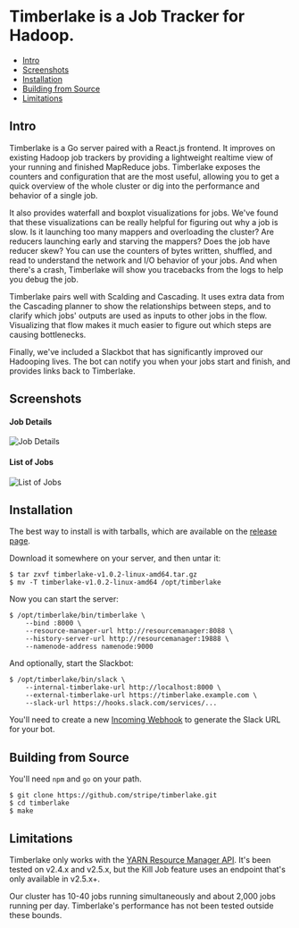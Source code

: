 # Timberlake is a Job Tracker for Hadoop.

* [Intro](#intro)
* [Screenshots](#screenshots)
* [Installation](#installation)
* [Building from Source](#building-from-source)
* [Limitations](#limitations)

## Intro

Timberlake is a Go server paired with a React.js frontend. It improves on
existing Hadoop job trackers by providing a lightweight realtime view of your
running and finished MapReduce jobs. Timberlake exposes the counters and
configuration that are the most useful, allowing you to get a quick overview of
the whole cluster or dig into the performance and behavior of a single job.

It also provides waterfall and boxplot visualizations for jobs. We've found that
these visualizations can be really helpful for figuring out why a job is slow.
Is it launching too many mappers and overloading the cluster? Are reducers
launching early and starving the mappers? Does the job have reducer skew?
You can use the counters of bytes written, shuffled, and read to understand the
network and I/O behavior of your jobs. And when there's a crash, Timberlake will
show you tracebacks from the logs to help you debug the job.

Timberlake pairs well with Scalding and Cascading. It uses extra data from the
Cascading planner to show the relationships between steps, and to clarify which
jobs' outputs are used as inputs to other jobs in the flow. Visualizing that
flow makes it much easier to figure out which steps are causing bottlenecks.

Finally, we've included a Slackbot that has significantly improved our Hadooping
lives. The bot can notify you when your jobs start and finish, and provides
links back to Timberlake.


## Screenshots

#### Job Details
![Job Details](https://cloud.githubusercontent.com/assets/57258/5138257/b65377fe-7100-11e4-89b9-13fbacf411b1.png)

#### List of Jobs
![List of Jobs](https://cloud.githubusercontent.com/assets/57258/5137476/f755b92c-70ee-11e4-8d6f-6819e5035529.png)


## Installation

The best way to install is with tarballs, which are available on the
[release page](https://github.com/stripe/timberlake/releases).

Download it somewhere on your server, and then untar it:

    $ tar zxvf timberlake-v1.0.2-linux-amd64.tar.gz
    $ mv -T timberlake-v1.0.2-linux-amd64 /opt/timberlake

Now you can start the server:

    $ /opt/timberlake/bin/timberlake \
        --bind :8000 \
        --resource-manager-url http://resourcemanager:8088 \
        --history-server-url http://resourcemanager:19888 \
        --namenode-address namenode:9000

And optionally, start the Slackbot:

    $ /opt/timberlake/bin/slack \
        --internal-timberlake-url http://localhost:8000 \
        --external-timberlake-url https://timberlake.example.com \
        --slack-url https://hooks.slack.com/services/...

You'll need to create a new [Incoming Webhook](https://slack.com/services)
to generate the Slack URL for your bot.

## Building from Source

You'll need `npm` and `go` on your path.

    $ git clone https://github.com/stripe/timberlake.git
    $ cd timberlake
    $ make

## Limitations

Timberlake only works with the [YARN Resource Manager
API](https://hadoop.apache.org/docs/r2.5.2/hadoop-yarn/hadoop-yarn-site/ResourceManagerRest.html).
It's been tested on v2.4.x and v2.5.x, but the Kill Job feature uses an endpoint
that's only available in v2.5.x+.

Our cluster has 10-40 jobs running simultaneously and about 2,000 jobs running
per day. Timberlake's performance has not been tested outside these bounds.
